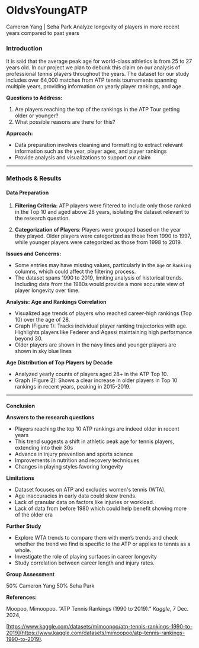 # OldvsYoungATP
Cameron Yang | Seha Park
Analyze longevity of players in more recent years compared to past years

### **Introduction**

It is said that the average peak age for world-class athletics is from 25 to 27 years old. In our project we plan to debunk this claim on our analysis of professional tennis players throughout the years. The dataset for our study includes over 64,000 matches from ATP tennis tournaments spanning multiple years, providing information on yearly player rankings, and age.

**Questions to Address:**

1. Are players reaching the top of the rankings in the ATP Tour getting older or younger?  
2. What possible reasons are there for this?

**Approach:**

* Data preparation involves cleaning and formatting to extract relevant information such as the year, player ages, and player rankings  
* Provide analysis and visualizations to support our claim

---

### **Methods & Results**

#### **Data Preparation**

1. **Filtering Criteria**: ATP players were filtered to include only those ranked in the Top 10 and aged above 28 years, isolating the dataset relevant to the research question.  
     
2. **Categorization of Players**: Players were grouped based on the year they played. Older players were categorized as those from 1990 to 1997, while younger players were categorized as those from 1998 to 2019\.  
   

**Issues and Concerns:**

* Some entries may have missing values, particularly in the `Age` or `Ranking` columns, which could affect the filtering process.   
* The dataset spans 1990 to 2019, limiting analysis of historical trends. Including data from the 1980s would provide a more accurate view of player longevity over time.

**Analysis:**
**Age and Rankings Correlation**

* Visualized age trends of players who reached career-high rankings (Top 10\) over the age of 28\.  
* Graph (Figure 1): Tracks individual player ranking trajectories with age. Highlights players like Federer and Agassi maintaining high performance beyond 30\.  
* Older players are shown in the navy lines and younger players are shown in sky blue lines

**Age Distribution of Top Players by Decade**

* Analyzed yearly counts of players aged 28+ in the ATP Top 10\.  
* Graph (Figure 2): Shows a clear increase in older players in Top 10 rankings in recent years, peaking in 2015-2019.

---

#### 

**Conclusion**

**Answers to the research questions**

* Players reaching the top 10 ATP rankings are indeed older in recent years  
* This trend suggests a shift in athletic peak age for tennis players, extending into their 30s  
* Advance in injury prevention and sports science  
* Improvements in nutrition and recovery techniques  
* Changes in playing styles favoring longevity

**Limitations**

* Dataset focuses on ATP and excludes women's tennis (WTA).  
* Age inaccuracies in early data could skew trends.  
* Lack of granular data on factors like injuries or workload.  
* Lack of data from before 1980 which could help benefit showing more of the older era

**Further Study**

* Explore WTA trends to compare them with men’s trends and check whether the trend we find is specific to the ATP or applies to tennis as a whole.  
* Investigate the role of playing surfaces in career longevity  
* Study correlation between career length and injury rates.

**Group Assessment**

50% Cameron Yang 50% Seha Park

**References:**

Moopoo, Mimoopoo. “ATP Tennis Rankings (1990 to 2019).” *Kaggle*, 7 Dec. 2024, 

[https://www.kaggle.com/datasets/mimoopoo/atp-tennis-rankings-1990-to-2019](https://www.kaggle.com/datasets/mimoopoo/atp-tennis-rankings-1990-to-2019).

